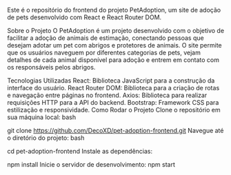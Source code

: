 Este é o repositório do frontend do projeto PetAdoption, um site de adoção de pets desenvolvido com React e React Router DOM.

Sobre o Projeto
O PetAdoption é um projeto desenvolvido com o objetivo de facilitar a adoção de animais de estimação, conectando pessoas que desejam adotar um pet com abrigos e protetores de animais. O site permite que os usuários naveguem por diferentes categorias de pets, vejam detalhes de cada animal disponível para adoção e entrem em contato com os responsáveis pelos abrigos.

Tecnologias Utilizadas
React: Biblioteca JavaScript para a construção da interface do usuário.
React Router DOM: Biblioteca para a criação de rotas e navegação entre páginas no frontend.
Axios: Biblioteca para realizar requisições HTTP para a API do backend.
Bootstrap: Framework CSS para estilização e responsividade.
Como Rodar o Projeto
Clone o repositório em sua máquina local:
bash

git clone https://github.com/DecoXD/pet-adoption-frontend.git
Navegue até o diretório do projeto:
bash

cd pet-adoption-frontend
Instale as dependências:

npm install
Inicie o servidor de desenvolvimento:
npm start
